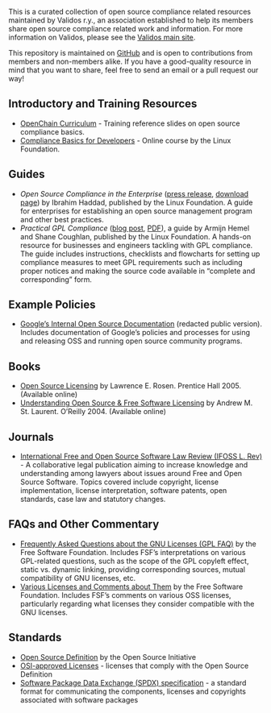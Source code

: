This is a curated collection of open source compliance related resources maintained by Validos r.y., an association established to help its members share open source compliance related work and information. For more information on Validos, please see the [Validos main site](http://www.validos.org). 

This repository is maintained on [GitHub](https://github.com/Validos/validos.github.io) and is open to contributions from members and non-members alike. If you have a good-quality resource in mind that you want to share, feel free to send an email or a pull request our way!

## Introductory and Training Resources
- [OpenChain Curriculum](https://www.openchainproject.org/curriculum) - Training reference slides on open source compliance basics.
- [Compliance Basics for Developers](https://training.linuxfoundation.org/linux-courses/open-source-compliance-courses/compliance-basics-for-developers) - Online course by the Linux Foundation.

## Guides
- _Open Source Compliance in the Enterprise_ ([press release](https://www.linuxfoundation.org/blog/the-linux-foundation-issues-free-e-book-on-open-source-license-compliance-best-practices/), [download page](http://go.linuxfoundation.org/open-source-compliance-ebook)) by Ibrahim Haddad, published by the Linux Foundation. A guide for enterprises for establishing an open source management program and other best practices.
- _Practical GPL Compliance_ ([blog post](https://www.linuxfoundation.org/publications/practical-gpl-compliance-download-this-free-guide-today/), [PDF](https://go.pardot.com/l/6342/2017-04-25/3tgx7j/6342/172947/Practical_GPL_Compliance_Digital.pdf)), a guide by Armijn Hemel and Shane Coughlan, published by the Linux Foundation. A hands-on resource for businesses and engineers tackling with GPL compliance. The guide includes instructions, checklists and flowcharts for setting up compliance measures to meet GPL requirements such as including proper notices and making the source code available in “complete and corresponding” form.

## Example Policies
- [Google’s Internal Open Source Documentation](https://opensource.google.com/docs/) (redacted public version). Includes documentation of Google’s policies and processes for using and releasing OSS and running open source community programs.

## Books
- [Open Source Licensing](http://www.rosenlaw.com/oslbook.htm) by Lawrence E. Rosen. Prentice Hall 2005. (Available online)
- [Understanding Open Source & Free Software Licensing](http://www.oreilly.com/openbook/osfreesoft/book/) by Andrew M. St. Laurent. O’Reilly 2004. (Available online)

## Journals
- [International Free and Open Source Software Law Review (IFOSS L. Rev)](http://www.ifosslr.org/ifosslr) -  A collaborative legal publication aiming to increase knowledge and understanding among lawyers about issues around Free and Open Source Software. Topics covered include copyright, license implementation, license interpretation, software patents, open standards, case law and statutory changes.

## FAQs and Other Commentary
- [Frequently Asked Questions about the GNU Licenses (GPL FAQ)](https://www.gnu.org/licenses/gpl-faq.html) by the Free Software Foundation. Includes FSF’s interpretations on various GPL-related questions, such as the scope of the GPL copyleft effect, static vs. dynamic linking, providing corresponding sources, mutual compatibility of GNU licenses, etc.
- [Various Licenses and Comments about Them](https://www.gnu.org/licenses/license-list.html) by the Free Software Foundation. Includes FSF’s comments on various OSS licenses, particularly regarding what licenses they consider compatible with the GNU licenses.

## Standards
- [Open Source Definition](https://opensource.org/osd-annotated) by the Open Source Initiative
- [OSI-approved Licenses](https://opensource.org/licenses) - licenses that comply with the Open Source Definition
- [Software Package Data Exchange (SPDX) specification](https://spdx.org/) - a standard format for communicating the components, licenses and copyrights associated with software packages

